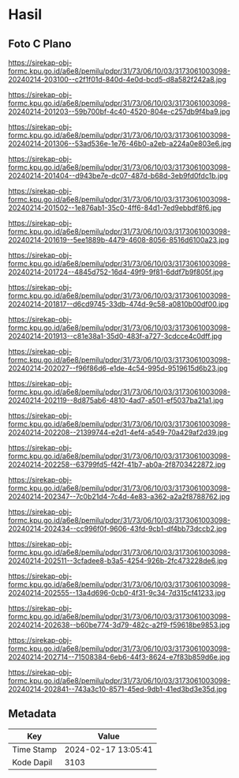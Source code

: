 # Hasil

## Foto C Plano

https://sirekap-obj-formc.kpu.go.id/a6e8/pemilu/pdpr/31/73/06/10/03/3173061003098-20240214-203100--c2f1f01d-840d-4e0d-bcd5-d8a582f242a8.jpg

https://sirekap-obj-formc.kpu.go.id/a6e8/pemilu/pdpr/31/73/06/10/03/3173061003098-20240214-201203--59b700bf-4c40-4520-804e-c257db9f4ba9.jpg

https://sirekap-obj-formc.kpu.go.id/a6e8/pemilu/pdpr/31/73/06/10/03/3173061003098-20240214-201306--53ad536e-1e76-46b0-a2eb-a224a0e803e6.jpg

https://sirekap-obj-formc.kpu.go.id/a6e8/pemilu/pdpr/31/73/06/10/03/3173061003098-20240214-201404--d943be7e-dc07-487d-b68d-3eb9fd0fdc1b.jpg

https://sirekap-obj-formc.kpu.go.id/a6e8/pemilu/pdpr/31/73/06/10/03/3173061003098-20240214-201502--1e876ab1-35c0-4ff6-84d1-7ed9ebbdf8f6.jpg

https://sirekap-obj-formc.kpu.go.id/a6e8/pemilu/pdpr/31/73/06/10/03/3173061003098-20240214-201619--5ee1889b-4479-4608-8056-8516d6100a23.jpg

https://sirekap-obj-formc.kpu.go.id/a6e8/pemilu/pdpr/31/73/06/10/03/3173061003098-20240214-201724--4845d752-16d4-49f9-9f81-6ddf7b9f805f.jpg

https://sirekap-obj-formc.kpu.go.id/a6e8/pemilu/pdpr/31/73/06/10/03/3173061003098-20240214-201817--d6cd9745-33db-474d-9c58-a0810b00df00.jpg

https://sirekap-obj-formc.kpu.go.id/a6e8/pemilu/pdpr/31/73/06/10/03/3173061003098-20240214-201913--c81e38a1-35d0-483f-a727-3cdcce4c0dff.jpg

https://sirekap-obj-formc.kpu.go.id/a6e8/pemilu/pdpr/31/73/06/10/03/3173061003098-20240214-202027--f96f86d6-e1de-4c54-995d-9519615d6b23.jpg

https://sirekap-obj-formc.kpu.go.id/a6e8/pemilu/pdpr/31/73/06/10/03/3173061003098-20240214-202119--8d875ab6-4810-4ad7-a501-ef5037ba21a1.jpg

https://sirekap-obj-formc.kpu.go.id/a6e8/pemilu/pdpr/31/73/06/10/03/3173061003098-20240214-202208--21399744-e2d1-4ef4-a549-70a429af2d39.jpg

https://sirekap-obj-formc.kpu.go.id/a6e8/pemilu/pdpr/31/73/06/10/03/3173061003098-20240214-202258--63799fd5-f42f-41b7-ab0a-2f8703422872.jpg

https://sirekap-obj-formc.kpu.go.id/a6e8/pemilu/pdpr/31/73/06/10/03/3173061003098-20240214-202347--7c0b21d4-7c4d-4e83-a362-a2a2f8788762.jpg

https://sirekap-obj-formc.kpu.go.id/a6e8/pemilu/pdpr/31/73/06/10/03/3173061003098-20240214-202434--cc996f0f-9606-43fd-9cb1-df4bb73dccb2.jpg

https://sirekap-obj-formc.kpu.go.id/a6e8/pemilu/pdpr/31/73/06/10/03/3173061003098-20240214-202511--3cfadee8-b3a5-4254-926b-2fc473228de6.jpg

https://sirekap-obj-formc.kpu.go.id/a6e8/pemilu/pdpr/31/73/06/10/03/3173061003098-20240214-202555--13a4d696-0cb0-4f31-9c34-7d315cf41233.jpg

https://sirekap-obj-formc.kpu.go.id/a6e8/pemilu/pdpr/31/73/06/10/03/3173061003098-20240214-202638--b60be774-3d79-482c-a2f9-f59618be9853.jpg

https://sirekap-obj-formc.kpu.go.id/a6e8/pemilu/pdpr/31/73/06/10/03/3173061003098-20240214-202714--71508384-6eb6-44f3-8624-e7f83b859d6e.jpg

https://sirekap-obj-formc.kpu.go.id/a6e8/pemilu/pdpr/31/73/06/10/03/3173061003098-20240214-202841--743a3c10-8571-45ed-9db1-41ed3bd3e35d.jpg


## Metadata

| Key        | Value               |
| ---------- | ------------------- |
| Time Stamp | 2024-02-17 13:05:41 |
| Kode Dapil | 3103                |



